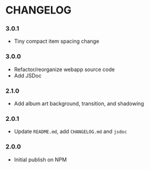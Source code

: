 # CHANGELOG

### 3.0.1

- Tiny compact item spacing change

### 3.0.0

- Refactor/reorganize webapp source code
- Add JSDoc

### 2.1.0

-  Add album art background, transition, and shadowing

### 2.0.1

- Update `README.md`, add `CHANGELOG.md` and `jsdoc`

### 2.0.0

- Initial publish on NPM


